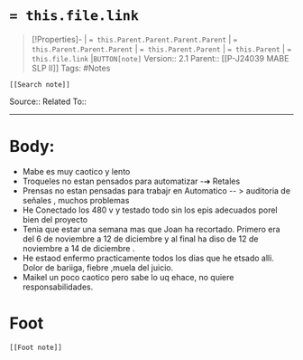 # `= this.file.link`
>[!Properties]- | `= this.Parent.Parent.Parent.Parent` |  `= this.Parent.Parent.Parent` | `= this.Parent.Parent` | `= this.Parent` | `= this.file.link` |`BUTTON[note]` 
>Version:: 2.1
>Parent:: [[P-J24039 MABE SLP II]]
>Tags: #Notes
```meta-bind-embed
[[Search note]]
```
Source::
Related To::
***
# Body:
- Mabe es muy caotico y lento 
- Troqueles no estan pensados para automatizar -➔ Retales
- Prensas no estan pensadas para trabajr en Automatico -- > auditoria de señales , muchos problemas
- He Conectado los 480 v y testado todo sin los epis adecuados porel bien del proyecto
- Tenia que estar una semana mas que Joan ha recortado. Primero era del 6 de noviembre a 12 de diciembre y al final ha diso de 12 de noviembre  a 14 de diciembre . 
- He estaod enfermo practicamente todos los dias que he etsado alli. Dolor de bariiga, fiebre ,muela del juicio. 
- Maikel un poco caotico pero sabe lo uq ehace, no quiere responsabilidades. 








# Foot
```meta-bind-embed
[[Foot note]]
``` 